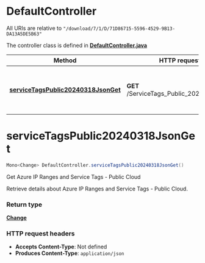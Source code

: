 # DefaultController

All URIs are relative to `"/download/7/1/D/71D86715-5596-4529-9B13-DA13A5DE5B63"`

The controller class is defined in **[DefaultController.java](../../src/main/java/org/openapitools/controller/DefaultController.java)**

Method | HTTP request | Description
------------- | ------------- | -------------
[**serviceTagsPublic20240318JsonGet**](#serviceTagsPublic20240318JsonGet) | **GET** /ServiceTags_Public_20240318.json | Get Azure IP Ranges and Service Tags - Public Cloud

<a id="serviceTagsPublic20240318JsonGet"></a>
# **serviceTagsPublic20240318JsonGet**
```java
Mono<Change> DefaultController.serviceTagsPublic20240318JsonGet()
```

Get Azure IP Ranges and Service Tags - Public Cloud

Retrieve details about Azure IP Ranges and Service Tags - Public Cloud.


### Return type
[**Change**](../../docs/models/Change.md)


### HTTP request headers
 - **Accepts Content-Type**: Not defined
 - **Produces Content-Type**: `application/json`


